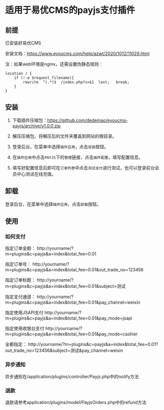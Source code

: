 适用于易优CMS的payjs支付插件
======
## 前提
已安装好易优CMS

安装文档：https://www.eyoucms.com/help/azwt/2020/1012/11028.html

注：如果web环境是nginx，还需设置伪静态规则：
```
location / {
	if (!-e $request_filename){
		rewrite  ^(.*)$  /index.php?s=$1  last;   break;
	}
}
```

## 安装

1. 下载插件压缩包：https://github.com/dedemao/eyoucms-payjs/archive/v1.0.0.zip

2. 解压压缩包，将解压后的文件夹覆盖到网站的根目录。

3. 登录后台，在菜单中选择`插件应用`，点击`安装`按钮。

4. 在`插件应用`中点击`PAYJS`下的`管理`链接，点击`插件配置`，填写配置信息。

5. 填写好配置信息后即可在`订单列表`中点击`测试支付`进行测试，也可以登录前台会员中心测试在线充值。

## 卸载

登录后台，在菜单中选择`插件应用`，点击`卸载`按钮。


## 使用
### 如何支付
指定订单金额：
http://yourname/?m=plugins&c=payjs&a=index&total_fee=0.01

指定订单号：
http://yourname/?m=plugins&c=payjs&a=index&total_fee=0.01&out_trade_no=123456

指定订单标题：
http://yourname/?m=plugins&c=payjs&a=index&total_fee=0.01&subject=测试

指定支付通道：
http://yourname/?m=plugins&c=payjs&a=index&total_fee=0.01&pay_channel=weixin

指定使用JSAPI支付
http://yourname/?m=plugins&c=payjs&a=index&total_fee=0.01&pay_mode=jsapi

指定使用收银台支付
http://yourname/?m=plugins&c=payjs&a=index&total_fee=0.01&pay_mode=cashier

全都指定：
http://yourname/?m=plugins&c=payjs&a=index&total_fee=0.01?out_trade_no=123456&subject=测试&pay_channel=weixin

### 异步通知
异步通知在/application/plugins/controller/Payjs.php中的notify方法

### 退款
退款请参考application/plugins/model/PayjsOrders.php中的refund方法
